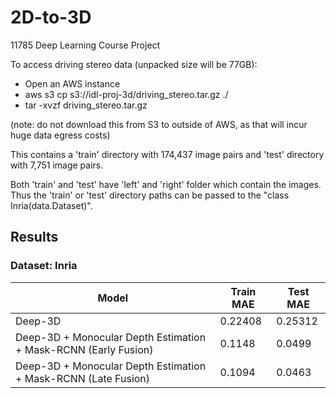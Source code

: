 # 2D-to-3D
11785 Deep Learning Course Project


To access driving stereo data (unpacked size will be 77GB):
- Open an AWS instance
- aws s3 cp s3://idl-proj-3d/driving_stereo.tar.gz ./
- tar -xvzf driving_stereo.tar.gz

(note: do not download this from S3 to outside of AWS, as that will incur huge data egress costs)

This contains a 'train' directory with 174,437 image pairs and 'test' directory with 7,751 image pairs.

Both 'train' and 'test' have 'left' and 'right' folder which contain the images. Thus the 'train' or 'test' directory paths can be passed to the "class Inria(data.Dataset)".

## Results

### Dataset: Inria

| Model        | Train MAE     | Test MAE|
| ------------- |---------------| ------|
| Deep-3D       | 0.22408 | 0.25312 |
| Deep-3D + Monocular Depth Estimation + Mask-RCNN (Early Fusion)      | 0.1148     | 0.0499 |
| Deep-3D + Monocular Depth Estimation + Mask-RCNN (Late Fusion)  |  0.1094     |  0.0463 |
